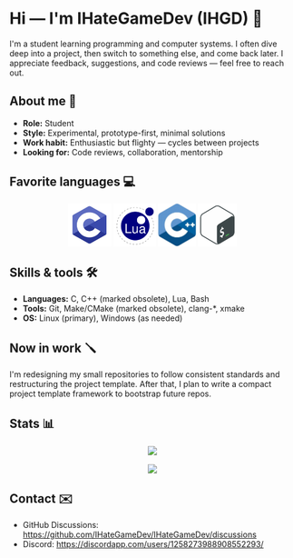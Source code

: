 # Hi — I'm IHateGameDev (IHGD) 👋

I'm a student learning programming and computer systems. I often dive deep into a project, then switch to something else, and come back later. I appreciate feedback, suggestions, and code reviews — feel free to reach out.

## About me 👀
- **Role:** Student
- **Style:** Experimental, prototype-first, minimal solutions
- **Work habit:** Enthusiastic but flighty — cycles between projects
- **Looking for:** Code reviews, collaboration, mentorship

## Favorite languages 💻
<div align="center">
  <code><img height="75" alt="C" src="images/c.png"></code>
  <code><img height="75" alt="Lua" src="https://raw.githubusercontent.com/github/explore/80688e429a7d4ef2fca1e82350fe8e3517d3494d/topics/lua/lua.png"></code>
  <code><img height="75" alt="C++" src="images/cpp.png"></code>
  <code><img height="75" alt="Bash" src="images/bash.png"></code>
</div>

## Skills & tools 🛠️
- **Languages:** C, C++ (marked obsolete), Lua, Bash  
- **Tools:** Git, Make/CMake (marked obsolete), clang-*, xmake  
- **OS:** Linux (primary), Windows (as needed)

## Now in work 🪛
I'm redesigning my small repositories to follow consistent standards and restructuring the project template. After that, I plan to write a compact project template framework to bootstrap future repos.

## Stats 📊
<div align="center">
  <img align="center" src="https://github-readme-stats.vercel.app/api?username=IHateGameDev&hide=issues,prs&show_icons=true&theme=material-palenight&include_all_commits=true&custom_title=My+modest+statistics"/>
  <p/><p/>
  <img align="center" src="https://github-readme-stats.vercel.app/api/top-langs/?username=IHateGameDev&hide=PowerShell&size_weight=0.5&count_weight=0.5&layout=compact&theme=material-palenight"/>
</div>

## Contact ✉️
- GitHub Discussions: https://github.com/IHateGameDev/IHateGameDev/discussions  
- Discord: https://discordapp.com/users/1258273988908552293/
